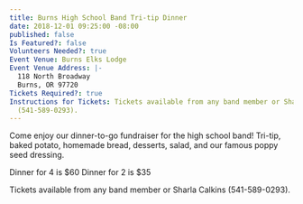 ```yaml
---
title: Burns High School Band Tri-tip Dinner
date: 2018-12-01 09:25:00 -08:00
published: false
Is Featured?: false
Volunteers Needed?: true
Event Venue: Burns Elks Lodge
Event Venue Address: |-
  118 North Broadway
  Burns, OR 97720
Tickets Required?: true
Instructions for Tickets: Tickets available from any band member or Sharla Calkins
  (541-589-0293).
---
```


Come enjoy our dinner-to-go fundraiser for the high school band! Tri-tip, baked potato, homemade bread, desserts, salad, and our famous poppy seed dressing. 

Dinner for 4 is $60
Dinner for 2 is $35

Tickets available from any band member or Sharla Calkins (541-589-0293).